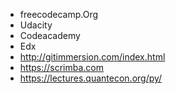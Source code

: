 - freecodecamp.Org
- Udacity 
- Codeacademy 
- Edx
- http://gitimmersion.com/index.html
- https://scrimba.com
- https://lectures.quantecon.org/py/
